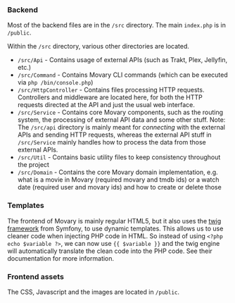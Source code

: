 ### Backend

Most of the backend files are in the `/src` directory. The main `index.php` is in `/public`.

Within the `/src` directory, various other directories are located.

- `/src/Api` - Contains usage of external APIs (such as Trakt, Plex, Jellyfin, etc.)
- `/src/Command` - Contains Movary CLI commands  (which can be executed via `php /bin/console.php`)
- `/src/HttpController` - Contains files processing HTTP requests. Controllers and middleware are located here, for both the HTTP requests directed at the API and just the usual
  web interface.
- `/src/Service` - Contains core Movary components, such as the routing system, the processing of external API data and some other stuff. Note: The `/src/api` directory is mainly
  meant for *connecting* with the external APIs and sending HTTP requests, whereas the external API stuff in `/src/Service` mainly handles how to process the data from those
  external APIs.
- `/src/Util` - Contains basic utility files to keep consistency throughout the project
- `/src/Domain` - Contains the core Movary domain implementation, e.g. what is a movie in Movary (required movary and tmdb ids) or a watch date (required user and movary ids) and
  how to create or delete those

### Templates

The frontend of Movary is mainly regular HTML5, but it also uses the [twig framework](https://twig.symfony.com/) from Symfony, to use dynamic templates. This allows us to use
cleaner code when injecting PHP code in HTML. So instead of using `<?php echo $variable ?>`, we can now use `{{ $variable }}` and the twig engine will automatically translate the
clean code into the PHP code. See their documentation for more information.

### Frontend assets

The CSS, Javascript and the images are located in `/public`.
